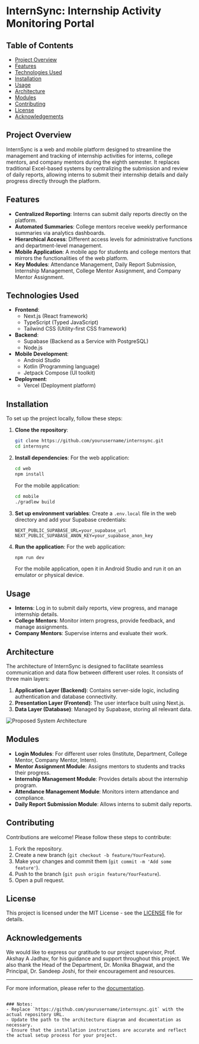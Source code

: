 
# InternSync: Internship Activity Monitoring Portal

## Table of Contents
- [Project Overview](#project-overview)
- [Features](#features)
- [Technologies Used](#technologies-used)
- [Installation](#installation)
- [Usage](#usage)
- [Architecture](#architecture)
- [Modules](#modules)
- [Contributing](#contributing)
- [License](#license)
- [Acknowledgements](#acknowledgements)

## Project Overview
InternSync is a web and mobile platform designed to streamline the management and tracking of internship activities for interns, college mentors, and company mentors during the eighth semester. It replaces traditional Excel-based systems by centralizing the submission and review of daily reports, allowing interns to submit their internship details and daily progress directly through the platform.

## Features
- **Centralized Reporting**: Interns can submit daily reports directly on the platform.
- **Automated Summaries**: College mentors receive weekly performance summaries via analytics dashboards.
- **Hierarchical Access**: Different access levels for administrative functions and department-level management.
- **Mobile Application**: A mobile app for students and college mentors that mirrors the functionalities of the web platform.
- **Key Modules**: Attendance Management, Daily Report Submission, Internship Management, College Mentor Assignment, and Company Mentor Assignment.

## Technologies Used
- **Frontend**: 
  - Next.js (React framework)
  - TypeScript (Typed JavaScript)
  - Tailwind CSS (Utility-first CSS framework)
- **Backend**: 
  - Supabase (Backend as a Service with PostgreSQL)
  - Node.js
- **Mobile Development**: 
  - Android Studio
  - Kotlin (Programming language)
  - Jetpack Compose (UI toolkit)
- **Deployment**: 
  - Vercel (Deployment platform)

## Installation
To set up the project locally, follow these steps:

1. **Clone the repository**:
   ```bash
   git clone https://github.com/yourusername/internsync.git
   cd internsync
   ```

2. **Install dependencies**:
   For the web application:
   ```bash
   cd web
   npm install
   ```

   For the mobile application:
   ```bash
   cd mobile
   ./gradlew build
   ```

3. **Set up environment variables**:
   Create a `.env.local` file in the web directory and add your Supabase credentials:
   ```
   NEXT_PUBLIC_SUPABASE_URL=your_supabase_url
   NEXT_PUBLIC_SUPABASE_ANON_KEY=your_supabase_anon_key
   ```

4. **Run the application**:
   For the web application:
   ```bash
   npm run dev
   ```

   For the mobile application, open it in Android Studio and run it on an emulator or physical device.

## Usage
- **Interns**: Log in to submit daily reports, view progress, and manage internship details.
- **College Mentors**: Monitor intern progress, provide feedback, and manage assignments.
- **Company Mentors**: Supervise interns and evaluate their work.

## Architecture
The architecture of InternSync is designed to facilitate seamless communication and data flow between different user roles. It consists of three main layers:

1. **Application Layer (Backend)**: Contains server-side logic, including authentication and database connectivity.
2. **Presentation Layer (Frontend)**: The user interface built using Next.js.
3. **Data Layer (Database)**: Managed by Supabase, storing all relevant data.

![Proposed System Architecture](path/to/architecture-diagram.png)

## Modules
- **Login Modules**: For different user roles (Institute, Department, College Mentor, Company Mentor, Intern).
- **Mentor Assignment Module**: Assigns mentors to students and tracks their progress.
- **Internship Management Module**: Provides details about the internship program.
- **Attendance Management Module**: Monitors intern attendance and compliance.
- **Daily Report Submission Module**: Allows interns to submit daily reports.

## Contributing
Contributions are welcome! Please follow these steps to contribute:
1. Fork the repository.
2. Create a new branch (`git checkout -b feature/YourFeature`).
3. Make your changes and commit them (`git commit -m 'Add some feature'`).
4. Push to the branch (`git push origin feature/YourFeature`).
5. Open a pull request.

## License
This project is licensed under the MIT License - see the [LICENSE](LICENSE) file for details.

## Acknowledgements
We would like to express our gratitude to our project supervisor, Prof. Akshay A Jadhav, for his guidance and support throughout this project. We also thank the Head of the Department, Dr. Monika Bhagwat, and the Principal, Dr. Sandeep Joshi, for their encouragement and resources.

---

For more information, please refer to the [documentation](path/to/documentation).
```

### Notes:
- Replace `https://github.com/yourusername/internsync.git` with the actual repository URL.
- Update the path to the architecture diagram and documentation as necessary.
- Ensure that the installation instructions are accurate and reflect the actual setup process for your project.
